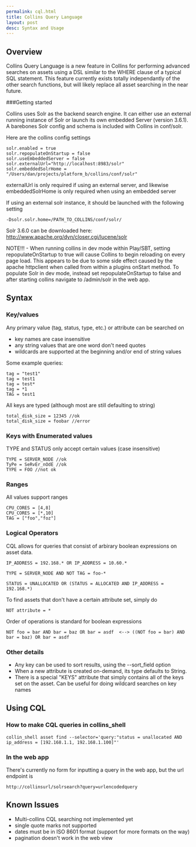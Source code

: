 ```yaml
---
permalink: cql.html
title: Collins Query Language
layout: post
desc: Syntax and Usage
---
```


## Overview

Collins Query Language is a new feature in Collins for performing advanced
searches on assets using a DSL similar to the WHERE clause of a typical SQL
statement.  This feature currently exists totally independantly of the other
search functions, but will likely replace all asset searching in the near
future.

###Getting started

Collins uses Solr as the backend search engine.  It can either use an external
running instance of Solr or launch its own embedded Server (version 3.6.1).  A
barebones Solr config and schema is included with Collins in conf/solr.  

Here are the collins config settings

    solr.enabled = true
    solr.repopulateOnStartup = false
    solr.useEmbeddedServer = false
    solr.externalUrl="http://localhost:8983/solr"
    solr.embeddedSolrHome = "/Users/dan/projects/platform_b/collins/conf/solr"

externalUrl is only required if using an external server, and likewise
embeddedSolrHome is only required when using an embedded server

If using an external solr instance, it should be launched with the following setting

    -Dsolr.solr.home=/PATH_TO_COLLINS/conf/solr/

Solr 3.6.0 can be downloaded here: http://www.apache.org/dyn/closer.cgi/lucene/solr

NOTE!!! - When running collins in dev mode within Play/SBT, setting
repopulateOnStartup to true will cause Collins to begin reloading on every page load.
This appears to be due to some side effect caused by the apache httpclient when
called from within a plugins onStart method.  To populate Solr in dev mode,
instead set repopulateOnStartup to false and after starting collins navigate to
/admin/solr in the web app.  

## Syntax

### Key/values

Any primary value (tag, status, type, etc.) or attribute can be searched on

- key names are case insensitive
- any string values that are one word don't need quotes
- wildcards are supported at the beginning and/or end of string values

Some example queries:

    tag = "test1"
    tag = test1
    tag = test*
    tag = *1
    TAG = test1

All keys are typed (although most are still defaulting to string)

    total_disk_size = 12345 //ok
    total_disk_size = foobar //error

### Keys with Enumerated values
TYPE and STATUS only accept certain values (case insensitive)

    TYPE = SERVER_NODE //ok
    TyPe = SeRvEr_nOdE //ok
    TYPE = FOO //not ok

### Ranges

All values support ranges

    CPU_CORES = [4,8]
    CPU_CORES = [*,10]
    TAG = ["foo","foz"]

### Logical Operators

CQL allows for queries that consist of arbirary boolean expressions on asset data.

    IP_ADDRESS = 192.168.* OR IP_ADDRESS = 10.60.*
    
    TYPE = SERVER_NODE AND NOT TAG = foo-*
    
    STATUS = UNALLOCATED OR (STATUS = ALLOCATED AND IP_ADDRESS = 192.168.*)

To find assets that don't have a certain attribute set, simply do

    NOT attribute = *
    
Order of operations is standard for boolean expressions

    NOT foo = bar AND bar = baz OR bar = asdf  <--> ((NOT foo = bar) AND bar = baz) OR bar = asdf

### Other details

- Any key can be used to sort results, using the --sort_field option
- When a new attribute is created on-demand, its type defaults to String.  
- There is a special "KEYS" attribute that simply contains all of the keys set
  on the asset.  Can be useful for doing wildcard searches on key names

## Using CQL 

### How to make CQL queries in collins_shell

    collin_shell asset find --selector='query:"status = unallocated AND ip_address = [192.168.1.1, 192.168.1.100]"' 

### In the web app

There's currently no form for inputting a query in the web app, but the url endpoint is

    http://collinsurl/solrsearch?query=urlencodedquery

## Known Issues

- Multi-collins CQL searching not implemented yet
- single quote marks not supported
- dates must be in ISO 8601 format (support for more formats on the way)
- pagination doesn't work in the web view
